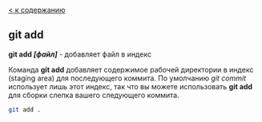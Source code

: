 [< к содержанию](./readme.md)

## git add

**git add *[файл]*** - добавляет файл в индекс

Команда **git add** добавляет содержимое рабочей директории в индекс (staging area) для последующего коммита. По умолчанию *git commit* использует лишь этот индекс, так что вы можете использовать **git add** для сборки слепка вашего следующего коммита.

```bash =
git add .
```
